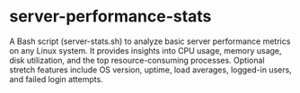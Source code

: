 # server-performance-stats
A Bash script (server-stats.sh) to analyze basic server performance metrics on any Linux system. It provides insights into CPU usage, memory usage, disk utilization, and the top resource-consuming processes. Optional stretch features include OS version, uptime, load averages, logged-in users, and failed login attempts.
